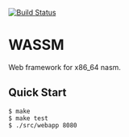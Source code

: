 [![Build Status](https://travis-ci.org/tsoding/wassm.svg?branch=master)](https://travis-ci.org/tsoding/wassm)

# WASSM

Web framework for x86_64 nasm.

## Quick Start

```console
$ make
$ make test
$ ./src/webapp 8080
```
